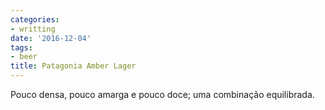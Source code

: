 ```yaml
---
categories:
- writting
date: '2016-12-04'
tags:
- beer
title: Patagonia Amber Lager
---
```


Pouco densa, pouco amarga e pouco doce; uma combinação equilibrada.

